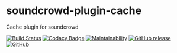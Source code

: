 # soundcrowd-plugin-cache
Cache plugin for soundcrowd

[![Build Status](https://travis-ci.org/soundcrowd/soundcrowd-plugin-cache.svg?branch=master)](https://travis-ci.org/soundcrowd/soundcrowd-plugin-cache)
[![Codacy Badge](https://api.codacy.com/project/badge/Grade/47e97f25c5c6416087626c3317e3a128)](https://www.codacy.com/app/tiefensuche/soundcrowd-plugin-cache?utm_source=github.com&amp;utm_medium=referral&amp;utm_content=soundcrowd/soundcrowd-plugin-cache&amp;utm_campaign=Badge_Grade)
[![Maintainability](https://api.codeclimate.com/v1/badges/c5956850711d4a96f681/maintainability)](https://codeclimate.com/github/soundcrowd/soundcrowd-plugin-cache/maintainability)
[![GitHub release](https://img.shields.io/github/release/soundcrowd/soundcrowd-plugin-cache.svg)](https://github.com/soundcrowd/soundcrowd-plugin-cache/releases)
[![GitHub](https://img.shields.io/github/license/soundcrowd/soundcrowd.svg)](LICENSE)
